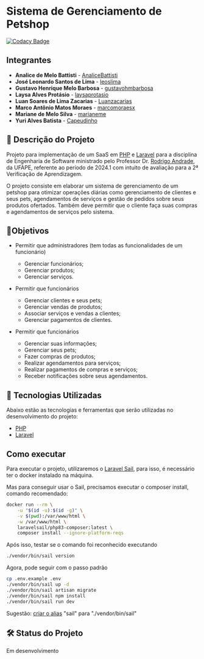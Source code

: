 # Sistema de Gerenciamento de Petshop

[![Codacy Badge](https://api.codacy.com/project/badge/Grade/be1ed76eedfe44ec9e4c9e887964865e)](https://app.codacy.com/gh/projetos-ufape/patinha-pet-admin?utm_source=github.com&utm_medium=referral&utm_content=projetos-ufape/patinha-pet-admin&utm_campaign=Badge_Grade)

## Integrantes

- **Analice de Melo Battisti** - [AnaliceBattisti](https://github.com/AnaliceBattisti)
- **José Leonardo Santos de Lima** - [leoslima](https://github.com/leoslima)
- **Gustavo Henrique Melo Barbosa** - [gustavohmbarbosa](https://github.com/gustavohmbarbosa)
- **Laysa Alves Protásio** - [laysaprotasio](https://github.com/laysaprotasio)
- **Luan Soares de Lima Zacarias** - [Luanzacarias](https://github.com/Luanzacarias)
- **Marco Antônio Matos Moraes** - [marcomoraesx](https://github.com/marcomoraesx)
- **Mariane de Melo Silva** - [marianeme](https://github.com/marianeme)
- **Yuri Alves Batista** - [Capeudinho](https://github.com/Capeudinho)

## 📃 Descrição do Projeto

Projeto para implementação de um SaaS em [PHP](https://www.php.net/) e [Laravel](https://laravel.com/) para a disciplina de Engenharia de Software ministrado pelo Professor Dr. [Rodrigo Andrade](https://github.com/rcaa), da UFAPE, referente ao período de 2024.1 com intuito de avaliação para a 2ª Verificação de Aprendizagem.

O projeto consiste em elaborar um sistema de gerenciamento de um petshop para otimizar operações diárias como gerenciamento de clientes e seus pets, agendamentos de serviços e gestão de pedidos sobre seus produtos ofertados. Também deve permitir que o cliente faça suas compras e agendamentos de serviços pelo sistema.

## 📍Objetivos

- Permitir que administradores (tem todas as funcionalidades de um funcionário)
  - Gerenciar funcionários;
  - Gerenciar produtos;
  - Gerenciar serviços.

- Permitir que funcionários
  - Gerenciar clientes e seus pets;
  - Gerenciar vendas de produtos;
  - Associar serviços e vendas a clientes;
  - Gerenciar pagamentos de clientes.

- Permitir que funcionários
  - Gerenciar suas informações;
  - Gerenciar seus pets;
  - Fazer compras de produtos;
  - Realizar agendamentos para serviços;
  - Realizar pagamentos de compras e serviços;
  - Receber notificações sobre seus agendamentos.


## 🧪 Tecnologias Utilizadas

Abaixo estão as tecnologias e ferramentas que serão utilizadas no desenvolvimento do projeto:
* [PHP](https://www.php.net/)
* [Laravel](https://laravel.com/)

## Como executar
Para executar o projeto, utilizaremos o [Laravel Sail](https://laravel.com/docs/11.x/sail), para isso, é necessário ter o docker instalado na máquina.

Mas para conseguir usar o Sail, precisamos executar o composer install, comando recomendado:
```bash
docker run --rm \
    -u "$(id -u):$(id -g)" \
    -v $(pwd):/var/www/html \
    -w /var/www/html \
    laravelsail/php83-composer:latest \
    composer install --ignore-platform-reqs
```

Após isso, testar se o comando foi reconhecido executando
```bash
./vendor/bin/sail version
```

Agora, pode seguir com o passo padrão
```bash
cp .env.example .env
./vendor/bin/sail up -d
./vendor/bin/sail artisan migrate
./vendor/bin/sail npm install
./vendor/bin/sail run dev
```

Sugestão: [criar o alias](https://laravel.com/docs/11.x/sail#configuring-a-shell-alias) "sail" para "./vendor/bin/sail" 

## 🛠️ Status do Projeto
Em desenvolvimento